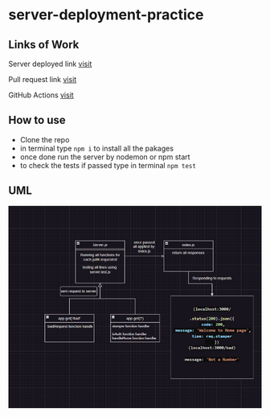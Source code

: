 # server-deployment-practice

## Links of Work

Server deployed link [visit](https://dev-server-deployment-test.onrender.com/)

Pull request link [visit](https://github.com/Haznto/server-deployment-practice/pull/2)

GitHub Actions [visit](https://github.com/Haznto/server-deployment-practice/actions)

## How to use

- Clone the repo
- in terminal type `npm i` to install all the pakages
- once done run the server by nodemon or npm start
- to check the tests if passed type in terminal `npm test`

## UML

![UML Image](./assets/UML%20Lab1.PNG)
